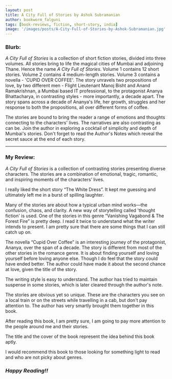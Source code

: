 ```yaml
---
layout: post
title: A City Full of Stories by Ashok Subramanian
author: bookworm_falguni
tags: [book-reviews, fiction, short-story, india]
image: '/images/posts/A-City-Full-of-Stories-by-Ashok-Subramanian.jpg'
---
```


### **Blurb:**
*A City Full of Stories* is a collection of short fiction stories, divided into three volumes. All stories bring to life the magical cities of Mumbai and adjoining Thane. Hence the name *A City Full of Stories*. 
Volume 1 contains 12 short stories. Volume 2 contains 4 medium-length stories. Volume 3 contains a novella - 'CUPID OVER COFFEE'. The story unravels two propositions of love, by two different men - Flight Lieutenant Manoj Bisht and Anand Ramakrishnan, a Mumbai based IT professional, to the protagonist Ananya Bhattacharya, in contrasting styles - more importantly, a decade apart. The story spans across a decade of Ananya's life, her growth, struggles and her response to both the propositions, all over different forms of coffee. 

The stories are bound to bring the reader a range of emotions and thoughts connecting to the characters' lives. The narratives are also contrasting as can be. Join the author in exploring a cocktail of simplicity and depth of Mumbai's stories. Don't forget to read the Author's Notes which reveal the secret sauce at the end of each story.

___
### **My Review:**
*A City Full of Stories* is a collection of contrasting stories presenting diverse characters. The stories are a combination of emotional, tragic, romantic, and inspiring moments of the characters’ lives. 

I really liked the short story “The White Dress”. It kept me guessing and ultimately left me in a burst of spilling laughter.

Many of the stories are about how a typical urban mind works—the confusion, chaos, and clarity. A new way of storytelling called 'thought fiction' is used. One of the stories in this genre “Vanishing Vagabond & The Forest Fire” is pretty deep. I read it twice to understand what the writer intends to present. I am pretty sure that there are some things that I can still catch up on.

The novella “Cupid Over Coffee” is an interesting journey of the protagonist, Ananya, over the span of a decade. The story is different from most of the other stories in the romance genre. It is about finding yourself and loving yourself before loving anyone else. Though I do feel that the story could have ended better. The author could have made it about the second chance at love, given the title of the story. 

The writing style is easy to understand. The author has tried to maintain suspense in some stories, which is later cleared through the author's note.

The stories are obvious yet so unique. These are the characters you see on a local train or on the streets while travelling in a cab, but don't pay attention to. The author has very smartly brought them together in this book. 

After reading this book, I am pretty sure, I am going to pay more attention to the people around me and their stories. 

The title and the cover of the book represent the idea behind this book aptly.

I would recommend this book to those looking for something light to read and who are not picky about genres.

### ***Happy Reading!!***
